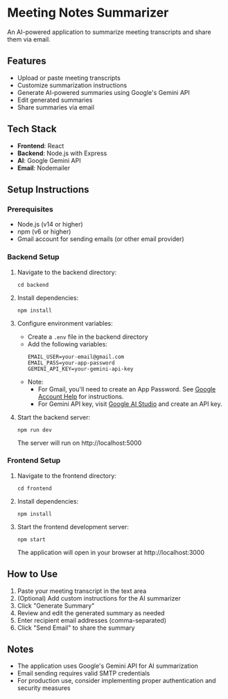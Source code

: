 # Meeting Notes Summarizer

An AI-powered application to summarize meeting transcripts and share them via email.

## Features

- Upload or paste meeting transcripts
- Customize summarization instructions
- Generate AI-powered summaries using Google's Gemini API
- Edit generated summaries
- Share summaries via email

## Tech Stack

- **Frontend**: React
- **Backend**: Node.js with Express
- **AI**: Google Gemini API
- **Email**: Nodemailer

## Setup Instructions

### Prerequisites

- Node.js (v14 or higher)
- npm (v6 or higher)
- Gmail account for sending emails (or other email provider)

### Backend Setup

1. Navigate to the backend directory:
   ```
   cd backend
   ```

2. Install dependencies:
   ```
   npm install
   ```

3. Configure environment variables:
   - Create a `.env` file in the backend directory
   - Add the following variables:
     ```
     EMAIL_USER=your-email@gmail.com
     EMAIL_PASS=your-app-password
     GEMINI_API_KEY=your-gemini-api-key
     ```
   - Note: 
     - For Gmail, you'll need to create an App Password. See [Google Account Help](https://support.google.com/accounts/answer/185833) for instructions.
     - For Gemini API key, visit [Google AI Studio](https://ai.google.dev/) and create an API key.

4. Start the backend server:
   ```
   npm run dev
   ```
   The server will run on http://localhost:5000

### Frontend Setup

1. Navigate to the frontend directory:
   ```
   cd frontend
   ```

2. Install dependencies:
   ```
   npm install
   ```

3. Start the frontend development server:
   ```
   npm start
   ```
   The application will open in your browser at http://localhost:3000

## How to Use

1. Paste your meeting transcript in the text area
2. (Optional) Add custom instructions for the AI summarizer
3. Click "Generate Summary"
4. Review and edit the generated summary as needed
5. Enter recipient email addresses (comma-separated)
6. Click "Send Email" to share the summary

## Notes

- The application uses Google's Gemini API for AI summarization
- Email sending requires valid SMTP credentials
- For production use, consider implementing proper authentication and security measures